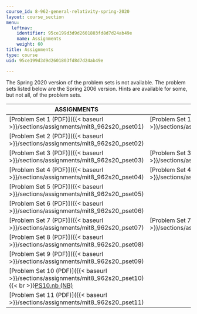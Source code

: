 ```yaml
---
course_id: 8-962-general-relativity-spring-2020
layout: course_section
menu:
  leftnav:
    identifier: 95ce199d3d9d2601803fd8d7d24ab49e
    name: Assignments
    weight: 60
title: Assignments
type: course
uid: 95ce199d3d9d2601803fd8d7d24ab49e

---
```


The Spring 2020 version of the problem sets is not available. The problem sets listed below are the Spring 2006 version. Hints are available for some, but not all, of the problem sets.

| ASSIGNMENTS | HINTS |
| --- | --- |
| [Problem Set 1 (PDF)]({{< baseurl >}}/sections/assignments/mit8_962s20_pset01) | [Problem Set 1 Hints (PDF)]({{< baseurl >}}/sections/assignments/mit8_962s20_pset01_hint) |
| [Problem Set 2 (PDF)]({{< baseurl >}}/sections/assignments/mit8_962s20_pset02) | &nbsp; |
| [Problem Set 3 (PDF)]({{< baseurl >}}/sections/assignments/mit8_962s20_pset03) | [Problem Set 3 Hints (PDF)]({{< baseurl >}}/sections/assignments/mit8_962s20_pset03_hint) |
| [Problem Set 4 (PDF)]({{< baseurl >}}/sections/assignments/mit8_962s20_pset04) | [Problem Set 4 Hints (PDF)]({{< baseurl >}}/sections/assignments/mit8_962s20_pset04_hint) |
| [Problem Set 5 (PDF)]({{< baseurl >}}/sections/assignments/mit8_962s20_pset05) | &nbsp; |
| [Problem Set 6 (PDF)]({{< baseurl >}}/sections/assignments/mit8_962s20_pset06) | &nbsp; |
| [Problem Set 7 (PDF)]({{< baseurl >}}/sections/assignments/mit8_962s20_pset07) | [Problem Set 7 Hints (PDF)]({{< baseurl >}}/sections/assignments/mit8_962s20_pset07_hint) |
| [Problem Set 8 (PDF)]({{< baseurl >}}/sections/assignments/mit8_962s20_pset08) | &nbsp; |
| [Problem Set 9 (PDF)]({{< baseurl >}}/sections/assignments/mit8_962s20_pset09) | &nbsp; |
| [Problem Set 10 (PDF)]({{< baseurl >}}/sections/assignments/mit8_962s20_pset10)  {{< br >}}[PS10.nb (NB)](/coursemedia/8-962-general-relativity-spring-2020/c6759bc6ea44c2f3756474e51b5dc686_PS10.nb) | &nbsp; |
| [Problem Set 11 (PDF)]({{< baseurl >}}/sections/assignments/mit8_962s20_pset11) |